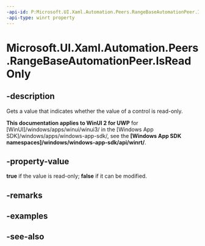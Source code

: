 ```yaml
---
-api-id: P:Microsoft.UI.Xaml.Automation.Peers.RangeBaseAutomationPeer.IsReadOnly
-api-type: winrt property
---
```


<!-- Property syntax
public bool IsReadOnly { get; }
-->

# Microsoft.UI.Xaml.Automation.Peers.RangeBaseAutomationPeer.IsReadOnly

## -description
Gets a value that indicates whether the value of a control is read-only.

**This documentation applies to WinUI 2 for UWP** for [WinUI]/windows/apps/winui/winui3/ in the [Windows App SDK]/windows/apps/windows-app-sdk/, see the **[Windows App SDK namespaces]/windows/windows-app-sdk/api/winrt/**.

## -property-value
**true** if the value is read-only; **false** if it can be modified.

## -remarks

## -examples

## -see-also
